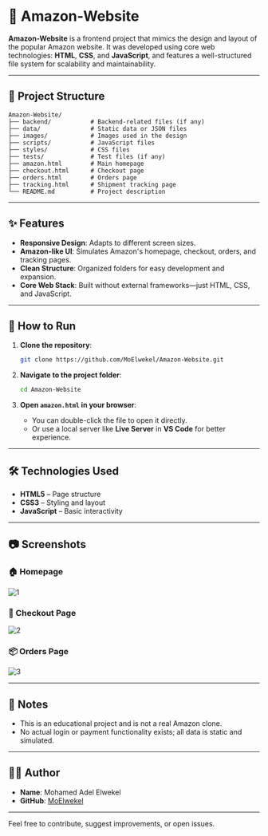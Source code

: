 # 🛒 Amazon-Website

**Amazon-Website** is a frontend project that mimics the design and layout of the popular Amazon website. It was developed using core web technologies: **HTML**, **CSS**, and **JavaScript**, and features a well-structured file system for scalability and maintainability.

---

## 📁 Project Structure

```
Amazon-Website/
├── backend/           # Backend-related files (if any)
├── data/              # Static data or JSON files
├── images/            # Images used in the design
├── scripts/           # JavaScript files
├── styles/            # CSS files
├── tests/             # Test files (if any)
├── amazon.html        # Main homepage
├── checkout.html      # Checkout page
├── orders.html        # Orders page
├── tracking.html      # Shipment tracking page
└── README.md          # Project description
```

---

## ✨ Features

- **Responsive Design**: Adapts to different screen sizes.
- **Amazon-like UI**: Simulates Amazon's homepage, checkout, orders, and tracking pages.
- **Clean Structure**: Organized folders for easy development and expansion.
- **Core Web Stack**: Built without external frameworks—just HTML, CSS, and JavaScript.

---

## 🚀 How to Run

1. **Clone the repository**:

   ```bash
   git clone https://github.com/MoElwekel/Amazon-Website.git
   ```

2. **Navigate to the project folder**:

   ```bash
   cd Amazon-Website
   ```

3. **Open `amazon.html` in your browser**:

   - You can double-click the file to open it directly.
   - Or use a local server like **Live Server** in **VS Code** for better experience.

---

## 🛠️ Technologies Used

- **HTML5** – Page structure
- **CSS3** – Styling and layout
- **JavaScript** – Basic interactivity

---

## 📷 Screenshots

### 🏠 Homepage
![1](https://github.com/user-attachments/assets/804e15ba-f586-48a2-8144-896d77d96ec2)
### 🛒 Checkout Page
![2](https://github.com/user-attachments/assets/6ad11305-9694-47b2-b6e9-176d5a3a40e1)
### 📦 Orders Page
![3](https://github.com/user-attachments/assets/43f03ef4-8058-4517-a58c-627f5af06b6c)

---

## 📌 Notes

- This is an educational project and is not a real Amazon clone.
- No actual login or payment functionality exists; all data is static and simulated.

---

## 👨‍💻 Author

- **Name**: Mohamed Adel Elwekel  
- **GitHub**: [MoElwekel](https://github.com/MoElwekel)

---

Feel free to contribute, suggest improvements, or open issues.
